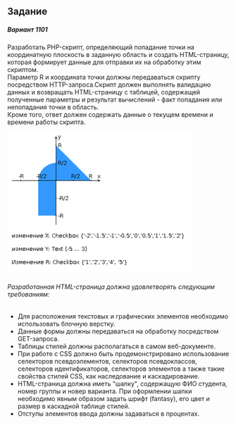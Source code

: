 ## Задание
##### Вариант 1101

Разработать PHP-скрипт, определяющий попадание точки на координатную плоскость в заданную область и создать HTML-страницу, которая формирует данные для отправки их на обработку этим скриптом.  
Параметр R и координата точки должны передаваться скрипту посредством HTTP-запроса.Скрипт должен выполнять валидацию данных и возвращать HTML-страницу с таблицей, содержащей полученные параметры и результат вычислений - факт попадания или непопадания точки в область.  
Кроме того, ответ должен содержать данные о текущем времени и времени работы скрипта.

![Задание](img/areas.png)

###### Разработанная HTML-страница должна удовлетворять следующим требованиям:
- Для расположения текстовых и графических элементов необходимо использовать блочную верстку.
- Данные формы должны передаваться на обработку посредством GET-запроса.
- Таблицы стилей должны располагаться в самом веб-документе.
- При работе с CSS должно быть продемонстрировано использование селекторов псевдоэлементов, селекторов псевдоклассов, селекторов идентификаторов, селекторов элементов а также такие свойства стилей CSS, как наследование и каскадирование.
- HTML-страница должна иметь "шапку", содержащую ФИО студента, номер группы и новер варианта. При оформлении шапки необходимо явным образом задать шрифт (fantasy), его цвет и размер в каскадной таблице стилей.
- Отступы элементов ввода должны задаваться в процентах.